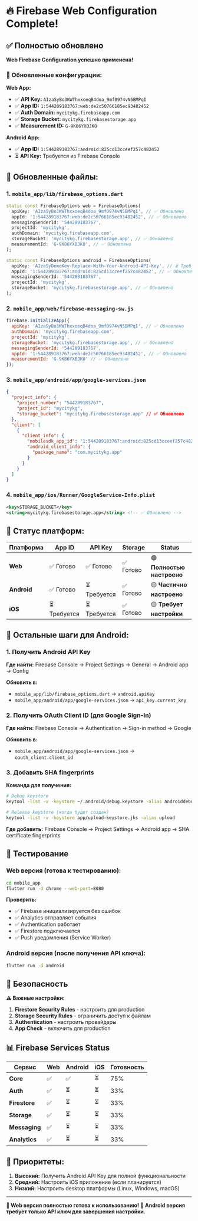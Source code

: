 # 🔥 Firebase Web Configuration Complete!

## ✅ Полностью обновлено

**Web Firebase Configuration успешно применена!**

### 📱 Обновленные конфигурации:

**Web App:**
- ✅ **API Key:** `AIzaSyBo3KWThxxoeqB4doa_9mf0974vN5BMPqI`
- ✅ **App ID:** `1:544289183767:web:de2c50766185ec93482452`
- ✅ **Auth Domain:** `mycitykg.firebaseapp.com`
- ✅ **Storage Bucket:** `mycitykg.firebasestorage.app`
- ✅ **Measurement ID:** `G-9K86YXBJK0`

**Android App:**
- ✅ **App ID:** `1:544289183767:android:825cd13cceef257c482452`
- ⏳ **API Key:** Требуется из Firebase Console

## 📝 Обновленные файлы:

### 1. `mobile_app/lib/firebase_options.dart`
```dart
static const FirebaseOptions web = FirebaseOptions(
  apiKey: 'AIzaSyBo3KWThxxoeqB4doa_9mf0974vN5BMPqI', // ✅ Обновлено
  appId: '1:544289183767:web:de2c50766185ec93482452', // ✅ Обновлено
  messagingSenderId: '544289183767',
  projectId: 'mycitykg',
  authDomain: 'mycitykg.firebaseapp.com',
  storageBucket: 'mycitykg.firebasestorage.app', // ✅ Обновлено
  measurementId: 'G-9K86YXBJK0', // ✅ Обновлено
);

static const FirebaseOptions android = FirebaseOptions(
  apiKey: 'AIzaSyDemoKey-Replace-With-Your-Android-API-Key', // ⏳ Требуется
  appId: '1:544289183767:android:825cd13cceef257c482452', // ✅ Обновлено
  messagingSenderId: '544289183767',
  projectId: 'mycitykg',
  storageBucket: 'mycitykg.firebasestorage.app', // ✅ Обновлено
);
```

### 2. `mobile_app/web/firebase-messaging-sw.js`
```javascript
firebase.initializeApp({
  apiKey: 'AIzaSyBo3KWThxxoeqB4doa_9mf0974vN5BMPqI', // ✅ Обновлено
  authDomain: 'mycitykg.firebaseapp.com',
  projectId: 'mycitykg',
  storageBucket: 'mycitykg.firebasestorage.app', // ✅ Обновлено
  messagingSenderId: '544289183767',
  appId: '1:544289183767:web:de2c50766185ec93482452', // ✅ Обновлено
  measurementId: 'G-9K86YXBJK0' // ✅ Обновлено
});
```

### 3. `mobile_app/android/app/google-services.json`
```json
{
  "project_info": {
    "project_number": "544289183767",
    "project_id": "mycitykg",
    "storage_bucket": "mycitykg.firebasestorage.app" // ✅ Обновлено
  },
  "client": [
    {
      "client_info": {
        "mobilesdk_app_id": "1:544289183767:android:825cd13cceef257c482452", // ✅ Обновлено
        "android_client_info": {
          "package_name": "com.mycitykg.app"
        }
      }
    }
  ]
}
```

### 4. `mobile_app/ios/Runner/GoogleService-Info.plist`
```xml
<key>STORAGE_BUCKET</key>
<string>mycitykg.firebasestorage.app</string> <!-- ✅ Обновлено -->
```

## 🚀 Статус платформ:

| Платформа | App ID | API Key | Storage | Status |
|-----------|--------|---------|---------|---------|
| **Web** | ✅ Готово | ✅ Готово | ✅ Готово | 🟢 **Полностью настроено** |
| **Android** | ✅ Готово | ⏳ Требуется | ✅ Готово | 🟡 **Частично настроено** |
| **iOS** | ⏳ Требуется | ⏳ Требуется | ✅ Готово | 🟡 **Требует настройки** |

## 🔑 Остальные шаги для Android:

### 1. Получить Android API Key
**Где найти:** Firebase Console → Project Settings → General → Android app → Config

**Обновить в:**
- `mobile_app/lib/firebase_options.dart` → `android.apiKey`
- `mobile_app/android/app/google-services.json` → `api_key.current_key`

### 2. Получить OAuth Client ID (для Google Sign-In)
**Где найти:** Firebase Console → Authentication → Sign-in method → Google

**Обновить в:**
- `mobile_app/android/app/google-services.json` → `oauth_client.client_id`

### 3. Добавить SHA fingerprints
**Команда для получения:**
```bash
# Debug keystore
keytool -list -v -keystore ~/.android/debug.keystore -alias androiddebugkey -storepass android -keypass android

# Release keystore (когда будет создан)
keytool -list -v -keystore app/upload-keystore.jks -alias upload
```

**Где добавить:** Firebase Console → Project Settings → Android app → SHA certificate fingerprints

## 🧪 Тестирование

### Web версия (готова к тестированию):
```bash
cd mobile_app
flutter run -d chrome --web-port=8080
```

**Проверить:**
- ✅ Firebase инициализируется без ошибок
- ✅ Analytics отправляет события
- ✅ Authentication работает
- ✅ Firestore подключается
- ✅ Push уведомления (Service Worker)

### Android версия (после получения API ключа):
```bash
flutter run -d android
```

## 🔐 Безопасность

**⚠️ Важные настройки:**

1. **Firestore Security Rules** - настроить для production
2. **Storage Security Rules** - ограничить доступ к файлам
3. **Authentication** - настроить провайдеры
4. **App Check** - включить для production

## 📊 Firebase Services Status

| Сервис | Web | Android | iOS | Готовность |
|--------|-----|---------|-----|------------|
| **Core** | ✅ | ✅ | ⏳ | 75% |
| **Auth** | ✅ | ⏳ | ⏳ | 33% |
| **Firestore** | ✅ | ⏳ | ⏳ | 33% |
| **Storage** | ✅ | ⏳ | ⏳ | 33% |
| **Messaging** | ✅ | ⏳ | ⏳ | 33% |
| **Analytics** | ✅ | ⏳ | ⏳ | 33% |

## 🎯 Приоритеты:

1. **Высокий:** Получить Android API Key для полной функциональности
2. **Средний:** Настроить iOS приложение (если планируется)
3. **Низкий:** Настроить desktop платформы (Linux, Windows, macOS)

---

**🎉 Web версия полностью готова к использованию!**
**🔑 Android версия требует только API ключ для завершения настройки.**
